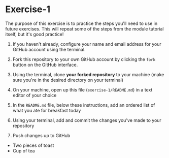 # Exercise-1

The purpose of this exercise is to practice the steps you'll need to use in future exercises. This will repeat some of the steps from the module tutorial itself, but it's good practice!

1. If you haven't already, configure your name and email address for your GitHub account using the terminal.


2. Fork this repository to your own GitHub account by clicking the `fork` button on the GitHub interface.


3. Using the terminal, clone **your forked repository** to your machine (make sure you're in the desired directory on your terminal)


4. On your machine, open up this file (`exercise-1/README.md`) in a text editor of your choice


5. In the `README.md` file, below these instructions, add an ordered list of what you ate for breakfast today


6. Using your terminal, add and commit the changes you've made to your repository


7. Push changes up to GitHub

- Two pieces of toast
- Cup of tea 

